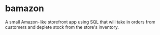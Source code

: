 # bamazon
A small Amazon-like storefront app using SQL that will take in orders from customers and deplete stock from the store's inventory.
